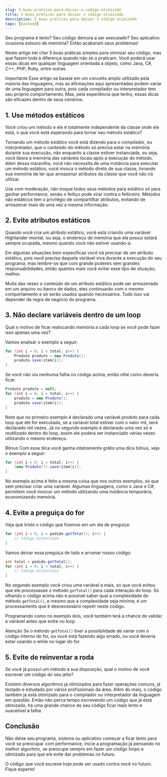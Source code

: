 ```yaml
---
slug: 5-boas-praticas-para-deixar-o-codigo-otimizado
title: 5 boas práticas para deixar o código otimizado
description: 5 boas práticas para deixar o código otimizado
tags: [backend]
---
```


Seu programa é lento? Seu código demora a ser executado? Seu aplicativo ocasiona estouro de memória? Então acabaram seus problemas!

Neste artigo irei citar 5 boas práticas simples para otimizar seu código, mas que fazem toda a diferença quando não se a praticam. Você poderá usar essas dicas em qualquer linguagem orientada a objeto, como Java, C#, C++, PHP, Ruby, entre outras.

<!--truncate-->

Importante Esse artigo se baseia em um conceito amplo utilizado pela maioria das linguagens, mas as afirmações aqui apresentadas podem variar de uma linguagem para outra, pois cada compilador ou interpretador tem seu próprio comportamento. Mas, pela experiência que tenho, essas dicas são eficazes dentro de seus cenários.

## 1. Use métodos estáticos

Você criou um método e ele é totalmente independente da classe onde ele está, o que você está esperando para tornar seu método estático?

Tornando um método estático você está dizendo para o compilador, ou interpretador, que o conteúdo do método só precisa estar na memória durante sua execução, não enquanto a classe estiver instanciada, ou seja, você libera a memória das variáveis locais após a execução do método. Além dessa maravilha, você não necessita de uma instância para executar um método estático, você invoca o método direto de sua classe, livrando sua memória de ter que armazenar atributos da classe que você não irá utilizar.

Use com moderação, não troque todos seus métodos para estático só para ganhar performance, senão o feitiço pode virar contra o feiticeiro. Métodos não estáticos tem o privilégio de compartilhar atributos, evitando de armazenar mais de uma vez a mesma informação.

## 2. Evite atributos estáticos

Quando você cria um atributo estático, você está criando uma variável Highlander imortal, ou seja, o endereço de memória que ela possui estará sempre ocupada, mesmo quando você não estiver usando-a.

Em algumas situações bem específicas você irá precisar de um atributo estático, pois você precisa daquela variável viva durante a execução do seu programa, mas lembre-se que com grande poderes vem grandes responsabilidades, então quantos mais você evitar esse tipo de situação, melhor.

Muita das vezes o conteúdo de um atributo estático pode ser armazenado em um arquivo ou banco de dados, eles continuarão com o mesmo comportamento e só serão usados quando necessários. Tudo isso vai depender da regra de negócio do programa.

## 3. Não declare variáveis dentro de um loop

Qual o motivo de ficar realocando memória a cada loop se você pode fazer isso apenas uma vez?

Vamos analisar o exemplo a seguir:

```java
for (int i = 0; i < total; i++) {
    Produto produto = new Produto();
    produto.save(item[i]);
}
```

Se você não viu nenhuma falha no código acima, então olhe como deveria ficar:

```java
Produto produto = null;
for (int i = 0; i < total; i++) {
    produto = new Produto();
    produto.save(item[i]);
}
```

Note que no primeiro exemplo é declarado uma variável produto para cada loop que ele for executado, se a variável total estiver com o valor mil, será declarado mil vezes. Já no segundo exemplo é declarado uma vez só e reutilizado dentro do loop, assim ele poderá ser instanciado várias vezes utilizando o mesmo endereço.

Bônus Com essa dica você ganha inteiramente grátis uma dica bônus, veja o exemplo a seguir:

```java
for (int i = 0; i < total; i++) {
    (new Produto()).save(item[i]);
}
```

No exemplo acima é feito a mesma coisa que nos outros exemplos, só que sem precisar criar uma variável. Algumas linguagens, como o Java e C#, permitem você invocar um método utilizando uma instância temporária, economizando memória.

## 4. Evite a preguiça do for

Veja que triste o código que fizemos em um dia de preguiça:

```java
for (int i = 0; i < pedido.getTotal(); i++) {
    // Código misterioso
}
```

Vamos deixar essa preguiça de lado e arrumar nosso código:

```java
int total = pedido.getTotal();
for (int i = 0; i < total; i++) {
    // Código misterioso
}
```

No segundo exemplo você criou uma variável a mais, só que você evitou que ele processasse o método `getTotal()` para cada interação do loop. Só olhando o código acima não é possível saber qual a complexidade do método `getTotal()`, e mesmo que a complexidade seja mínima, é um processamento que é desnecessário repetir neste código.

Programando como no exemplo dois, você também terá a chance de validar a variável antes que entre no loop.

Atenção Se o método `getTotal()` tiver a possibilidade de variar com o código interno do for, ou você está fazendo algo errado, ou você deveria estar usando o while no lugar do for.

## 5. Evite de reinventar a roda

Se você já possui um método a sua disposição, qual o motivo de você escrever um código do seu jeito?

Existem diversos algoritmos já otimizados para fazer operações comuns, já testado e estudado por vários profissionais da área. Além do mais, o código também já está otimizado para o compilador ou interpretador da linguagem em questão. Então não perca tempo escrevendo um código que já está otimizado, há uma grande chance do seu código ficar mais lento e suscetível à falha.

## Conclusão

Não deixe seu programa, sistema ou aplicativo começar a ficar lento para você se preocupar com performance, inicie a programação já pensando no melhor algoritmo, se preocupe sempre em fazer um código limpo e otimizado para que ele evite dar problemas no futuro.

O código que você escreve hoje pode ser usado contra você no futuro. Fique esperto!

